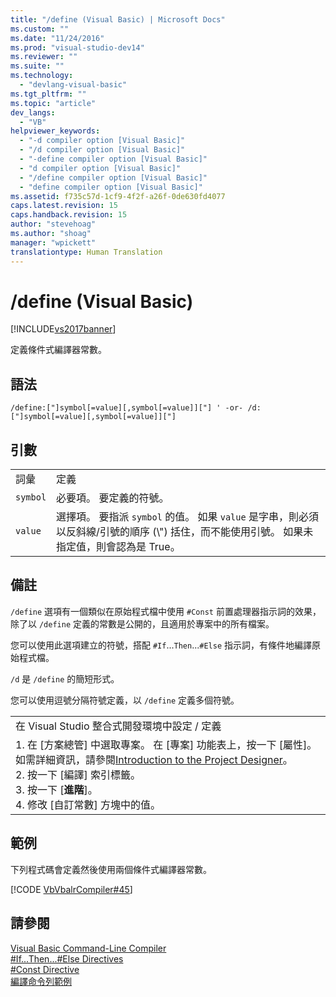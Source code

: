 ```yaml
---
title: "/define (Visual Basic) | Microsoft Docs"
ms.custom: ""
ms.date: "11/24/2016"
ms.prod: "visual-studio-dev14"
ms.reviewer: ""
ms.suite: ""
ms.technology: 
  - "devlang-visual-basic"
ms.tgt_pltfrm: ""
ms.topic: "article"
dev_langs: 
  - "VB"
helpviewer_keywords: 
  - "-d compiler option [Visual Basic]"
  - "/d compiler option [Visual Basic]"
  - "-define compiler option [Visual Basic]"
  - "d compiler option [Visual Basic]"
  - "/define compiler option [Visual Basic]"
  - "define compiler option [Visual Basic]"
ms.assetid: f735c57d-1cf9-4f2f-a26f-0de630fd4077
caps.latest.revision: 15
caps.handback.revision: 15
author: "stevehoag"
ms.author: "shoag"
manager: "wpickett"
translationtype: Human Translation
---
```

# /define (Visual Basic)
[!INCLUDE[vs2017banner](../../../csharp/includes/vs2017banner.md)]

定義條件式編譯器常數。  
  
## 語法  
  
```  
/define:["]symbol[=value][,symbol[=value]]["] ' -or- /d:["]symbol[=value][,symbol[=value]]["]  
```  
  
## 引數  
  
|||  
|-|-|  
|詞彙|定義|  
|`symbol`|必要項。  要定義的符號。|  
|`value`|選擇項。  要指派 `symbol` 的值。  如果 `value` 是字串，則必須以反斜線\/引號的順序 \(\\"\) 括住，而不能使用引號。  如果未指定值，則會認為是 True。|  
  
## 備註  
 `/define` 選項有一個類似在原始程式檔中使用 `#Const` 前置處理器指示詞的效果，除了以 `/define` 定義的常數是公開的，且適用於專案中的所有檔案。  
  
 您可以使用此選項建立的符號，搭配 `#If`...`Then`...`#Else` 指示詞，有條件地編譯原始程式檔。  
  
 `/d` 是 `/define` 的簡短形式。  
  
 您可以使用逗號分隔符號定義，以 `/define` 定義多個符號。  
  
||  
|-|  
|在 Visual Studio 整合式開發環境中設定 \/ 定義|  
|1.  在 \[方案總管\] 中選取專案。  在 \[專案\] 功能表上，按一下 \[屬性\]。  如需詳細資訊，請參閱[Introduction to the Project Designer](http://msdn.microsoft.com/zh-tw/898dd854-c98d-430c-ba1b-a913ce3c73d7)。<br />2.  按一下 \[編譯\] 索引標籤。<br />3.  按一下 \[**進階**\]。<br />4.  修改 \[自訂常數\] 方塊中的值。|  
  
## 範例  
 下列程式碼會定義然後使用兩個條件式編譯器常數。  
  
 [!CODE [VbVbalrCompiler#45](../CodeSnippet/VS_Snippets_VBCSharp/VbVbalrCompiler#45)]  
  
## 請參閱  
 [Visual Basic Command\-Line Compiler](../../../visual-basic/reference/command-line-compiler/index.md)   
 [\#If...Then...\#Else Directives](../../../visual-basic/language-reference/directives/if-then-else-directives.md)   
 [\#Const Directive](../../../visual-basic/language-reference/directives/const-directive.md)   
 [編譯命令列範例](../../../visual-basic/reference/command-line-compiler/sample-compilation-command-lines.md)